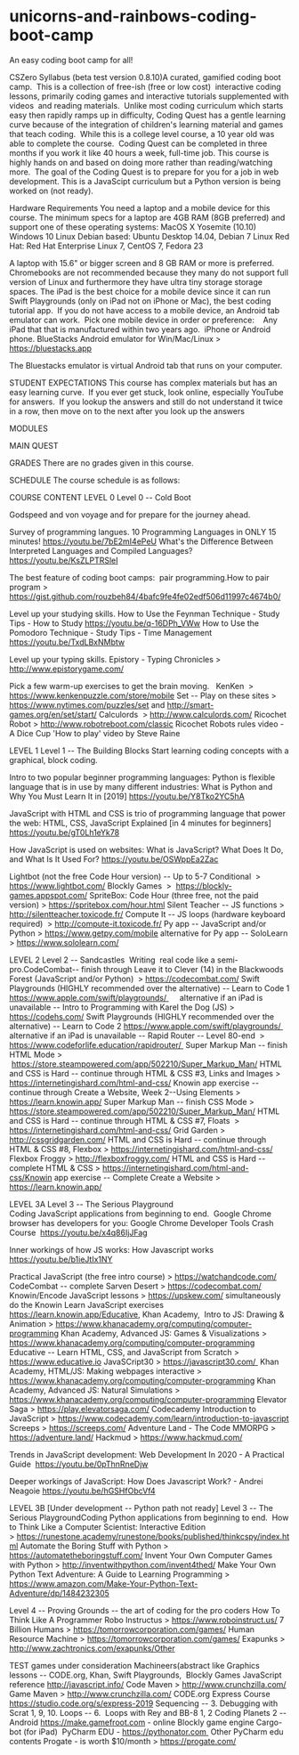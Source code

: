 # unicorns-and-rainbows-coding-boot-camp
An easy coding boot camp for all!

CSZero Syllabus (beta test version 0.8.10)A curated, gamified coding boot camp.  
This is a collection of free-ish (free or low cost)  interactive coding lessons, primarily coding games and interactive tutorials supplemented with videos  and reading materials.  Unlike most coding curriculum which starts easy then rapidly ramps up in difficulty, Coding Quest has a gentle learning curve because of the integration of children's learning material and games that teach coding.  While this is a college level course, a 10 year old was able to complete the course.  Coding Quest can be completed in three months if you work it like 40 hours a week, full-time job. This course is highly hands on and based on doing more rather than reading/watching more.  The goal of the Coding Quest is to prepare for you for a job in web development.
This is a JavaScipt curriculum but a Python version is being worked on (not ready). 

Hardware Requirements
You need a laptop and a mobile device for this course.
The minimum specs for a laptop are 4GB RAM (8GB preferred) and support one of these operating systems:
MacOS X Yosemite (10.10)
Windows 10
Linux Debian based: Ubuntu Desktop 14.04, Debian 7
Linux Red Hat: Red Hat Enterprise Linux 7, CentOS 7, Fedora 23

A laptop with 15.6" or bigger screen and 8 GB RAM or more is preferred.  Chromebooks are not recommended because they many do not support full version of Linux and furthermore they have ultra tiny storage storage spaces. 
The iPad is the best choice for a mobile device since it can run Swift Playgrounds (only on iPad not on iPhone or Mac), the best coding tutorial app.  If you do not have access to a mobile device, an Android tab emulator can work.  Pick one mobile device in order or preference:    
Any iPad that that is manufactured within two years ago.  iPhone or Android phone. BlueStacks Android emulator for Win/Mac/Linux > https://bluestacks.app 

The Bluestacks emulator is virtual Android tab that runs on your computer.

STUDENT EXPECTATIONS
This course has complex materials but has an easy learning curve.  If you ever get stuck, look online, especially YouTube for answers.  If you lookup the answers and still do not understand it twice in a row, then move on to the next after you look up the answers  

MODULES

MAIN QUEST

GRADES
There are no grades given in this course.

SCHEDULE
The course schedule is as follows: 

COURSE CONTENT 
LEVEL 0 
Level 0 -- Cold Boot

Godspeed and von voyage and for prepare for the journey ahead. 

Survey of programming langues.
10 Programming Languages in ONLY 15 minutes!
https://youtu.be/7bE2mI4ePeU
What's the Difference Between Interpreted Languages and Compiled Languages?
https://youtu.be/KsZLPTRSleI

The best feature of coding boot camps:  pair programming.How to pair program > https://gist.github.com/rouzbeh84/4bafc9fe4fe02edf506d11997c4674b0/

Level up your studying skills.
How to Use the Feynman Technique - Study Tips - How to Study
https://youtu.be/q-16DPh_VWw
How to Use the Pomodoro Technique - Study Tips - Time Management
https://youtu.be/TxdLBxNMbtw

Level up your typing skills.
Epistory - Typing Chronicles >  http://www.epistorygame.com/

Pick a few warm-up exercises to get the brain moving.  
KenKen  > https://www.kenkenpuzzle.com/store/mobile
Set -- Play on these sites > https://www.nytimes.com/puzzles/set and http://smart-games.org/en/set/start/
Calculords  > http://www.calculords.com/
Ricochet Robot > http://www.robotreboot.com/classic
  Ricochet Robots rules video - A Dice Cup &#39;How to play&#39; video by Steve Raine
  
LEVEL 1
Level 1 -- The Building Blocks
Start learning coding concepts with a graphical, block coding.

Intro to two popular beginner programming languages:
Python is flexible language that is in use by many different industries:
What is Python and Why You Must Learn It in [2019]
https://youtu.be/Y8Tko2YC5hA

JavaScript with HTML and CSS is trio of programming language that power the web:
HTML, CSS, JavaScript Explained [in 4 minutes for beginners]
https://youtu.be/gT0Lh1eYk78

How JavaScript is used on websites:
What is JavaScript? What Does It Do, and What Is It Used For?
https://youtu.be/OSWppEa2Zac

Lightbot (not the free Code Hour version) -- Up to 5-7 Conditional  > https://www.lightbot.com/
Blockly Games  >  https://blockly-games.appspot.com/
SpriteBox: Code Hour (three free, not the paid version) > https://spritebox.com/hour.html
Silent Teacher -- JS functions >  http://silentteacher.toxicode.fr/
Compute It -- JS loops (hardware keyboard required)  > http://compute-it.toxicode.fr/
Py app -- JavaScript and/or Python > https://www.getpy.com/mobile
  alternative for Py app -- SoloLearn > https://www.sololearn.com/

LEVEL 2
Level 2 -- Sandcastles 
Writing  real code like a semi-pro.CodeCombat-- finish through Leave it to Clever (14) in the Blackwoods Forest (JavaScript and/or Python)  > https://codecombat.com/
Swift Playgrounds (HIGHLY recommended over the alternative) -- Learn to Code 1 https://www.apple.com/swift/playgrounds/     
  alternative if an iPad is unavailable -- Intro to Programming with Karel the Dog (JS) > https://codehs.com/
Swift Playgrounds (HIGHLY recommended over the alternative) -- Learn to Code 2 https://www.apple.com/swift/playgrounds/    
  alternative if an iPad is unavailable -- Rapid Router -- Level 80-end  > https://www.codeforlife.education/rapidrouter/ 
Super Markup Man -- finish HTML Mode >  https://store.steampowered.com/app/502210/Super_Markup_Man/
HTML and CSS is Hard -- continue through HTML & CSS #3, Links and Images > https://internetingishard.com/html-and-css/
Knowin app exercise -- continue through Create a Website, Week 2--Using Elements > https://learn.knowin.app/
Super Markup Man -- finish CSS Mode > https://store.steampowered.com/app/502210/Super_Markup_Man/
HTML and CSS is Hard -- continue through HTML & CSS #7, Floats  > https://internetingishard.com/html-and-css/
Grid Garden > http://cssgridgarden.com/
HTML and CSS is Hard -- continue through HTML & CSS #8, Flexbox > https://internetingishard.com/html-and-css/
Flexbox Froggy > http://flexboxfroggy.com/
HTML and CSS is Hard -- complete HTML & CSS > https://internetingishard.com/html-and-css/Knowin app exercise -- Complete Create a Website > https://learn.knowin.app/

LEVEL 3A
Level 3 -- The Serious Playground
Coding JavaScript applications from beginning to end. 
Google Chrome browser has developers for you:
Google Chrome Developer Tools Crash Course 
https://youtu.be/x4q86IjJFag

Inner workings of how JS works:
How Javascript works
https://youtu.be/b1ieJtIx1NY

Practical JavaScript (the free intro course) > https://watchandcode.com/
CodeCombat -- complete Sarven Desert > https://codecombat.com/
Knowin/Encode JavaScript lessons >  https://upskew.com/ 
  simultaneously do the Knowin Learn JavaScript exercises https://learn.knowin.app/Educative, 
Khan Academy,  Intro to JS: Drawing & Animation > https://www.khanacademy.org/computing/computer-programming
Khan Academy, Advanced JS: Games & Visualizations > https://www.khanacademy.org/computing/computer-programming
Educative -- Learn HTML, CSS, and JavaScript from Scratch > https://www.educative.io
JavaSCript30 > https://javascript30.com/ 
Khan Academy, HTML/JS: Making webpages interactive > https://www.khanacademy.org/computing/computer-programming
Khan Academy, Advanced JS: Natural Simulations > https://www.khanacademy.org/computing/computer-programming
Elevator Saga > https://play.elevatorsaga.com/
Codecademy Introduction to JavaScript > https://www.codecademy.com/learn/introduction-to-javascript
Screeps > https://screeps.com/
Adventure Land - The Code MMORPG > https://adventure.land/
Hackmud > https://www.hackmud.com/

Trends in JavaScript development:
Web Development In 2020 - A Practical Guide 
https://youtu.be/0pThnRneDjw

Deeper workings of JavaScript:
How Does Javascript Work? - Andrei Neagoie
https://youtu.be/hGSHfObcVf4

LEVEL 3B [Under development -- Python path not ready]
Level 3 -- The Serious PlaygroundCoding Python applications from beginning to end. 
How to Think Like a Computer Scientist: Interactive Edition > https://runestone.academy/runestone/books/published/thinkcspy/index.html
Automate the Boring Stuff with Python > https://automatetheboringstuff.com/
Invent Your Own Computer Games with Python > http://inventwithpython.com/invent4thed/
Make Your Own Python Text Adventure: A Guide to Learning Programming > https://www.amazon.com/Make-Your-Python-Text-Adventure/dp/1484232305

Level 4 -- Proving Grounds -- the art of coding for the pro coders
How To Think Like A Programmer
Robo Instructus > https://www.roboinstruct.us/
7 Billion Humans > https://tomorrowcorporation.com/games/
Human Resource Machine > https://tomorrowcorporation.com/games/
Exapunks > http://www.zachtronics.com/exapunks/Other 

TEST
games under consideration
Machineers(abstract like
Graphics lessons -- CODE.org, Khan, Swift Playgrounds,  Blockly Games
JavaScript reference http://javascript.info/ 
Code Maven > http://www.crunchzilla.com/ 
Game Maven > http://www.crunchzilla.com/
CODE.org Express Course https://studio.code.org/s/express-2019
  Sequencing -- 3. Debugging with Scrat 1, 9, 10.
  Loops -- 6.  Loops with Rey and BB-8 1, 2
Coding Planets 2 -- Android
https://make.gamefroot.com - online Blockly game engine
Cargo-bot (for iPad)  
PyCharm EDU - https://pythonator.com 
  Other PyCharm edu contents
Progate - is worth $10/month > https://progate.com/
